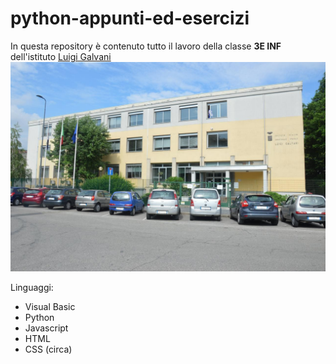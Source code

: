 # python-appunti-ed-esercizi

In questa repository è contenuto tutto il lavoro della classe **3E INF** dell'istituto [Luigi Galvani![img1](./school.jpg)](https://www.iisgalvanimi.edu.it)

Linguaggi:
 - Visual Basic
 - Python
 - Javascript
 - HTML
 - CSS (circa)
